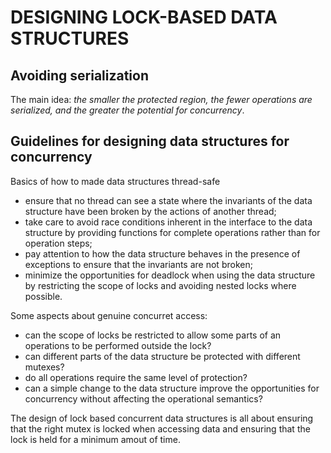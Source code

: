 DESIGNING LOCK-BASED DATA STRUCTURES
====================================

Avoiding serialization
----------------------

The main idea: 
*the smaller the protected region, 
the fewer operations are serialized, and the greater the potential
for concurrency*.


Guidelines for designing data structures for concurrency
--------------------------------------------------------

Basics of how to made data structures thread-safe
- ensure that no thread can see a state where the invariants 
  of the data structure have been broken 
  by the actions of another thread;
- take care to avoid race conditions inherent in the interface 
  to the data structure by providing functions for complete operations
  rather than for operation steps;
- pay attention to how the data structure behaves in the presence
  of exceptions to ensure that the invariants are not broken;
- minimize the opportunities for deadlock 
  when using the data structure by restricting the scope of locks
  and avoiding nested locks where possible.

Some aspects about genuine concurret access:
- can the scope of locks be restricted to allow some parts 
  of an operations to be performed outside the lock?
- can different parts of the data structure be protected 
  with different mutexes?
- do all operations require the same level of protection?
- can a simple change to the data structure improve the opportunities
  for concurrency without affecting the operational semantics?

The design of lock based concurrent data structures 
is all about ensuring that the right mutex is locked when accessing
data and ensuring that the lock is held for a minimum amout of time.

